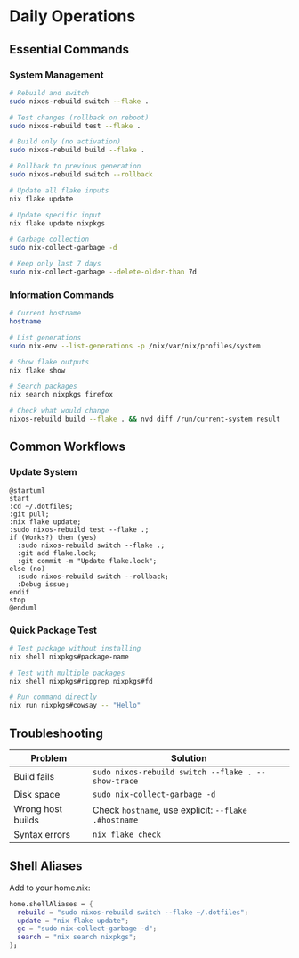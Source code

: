# Daily Operations

## Essential Commands

### System Management

```bash
# Rebuild and switch
sudo nixos-rebuild switch --flake .

# Test changes (rollback on reboot)
sudo nixos-rebuild test --flake .

# Build only (no activation)
sudo nixos-rebuild build --flake .

# Rollback to previous generation
sudo nixos-rebuild switch --rollback

# Update all flake inputs
nix flake update

# Update specific input
nix flake update nixpkgs

# Garbage collection
sudo nix-collect-garbage -d

# Keep only last 7 days
sudo nix-collect-garbage --delete-older-than 7d
```

### Information Commands

```bash
# Current hostname
hostname

# List generations
sudo nix-env --list-generations -p /nix/var/nix/profiles/system

# Show flake outputs
nix flake show

# Search packages
nix search nixpkgs firefox

# Check what would change
nixos-rebuild build --flake . && nvd diff /run/current-system result
```

## Common Workflows

### Update System

```plantuml
@startuml
start
:cd ~/.dotfiles;
:git pull;
:nix flake update;
:sudo nixos-rebuild test --flake .;
if (Works?) then (yes)
  :sudo nixos-rebuild switch --flake .;
  :git add flake.lock;
  :git commit -m "Update flake.lock";
else (no)
  :sudo nixos-rebuild switch --rollback;
  :Debug issue;
endif
stop
@enduml
```

### Quick Package Test

```bash
# Test package without installing
nix shell nixpkgs#package-name

# Test with multiple packages
nix shell nixpkgs#ripgrep nixpkgs#fd

# Run command directly
nix run nixpkgs#cowsay -- "Hello"
```

## Troubleshooting

| Problem | Solution |
|---------|----------|
| Build fails | `sudo nixos-rebuild switch --flake . --show-trace` |
| Disk space | `sudo nix-collect-garbage -d` |
| Wrong host builds | Check `hostname`, use explicit: `--flake .#hostname` |
| Syntax errors | `nix flake check` |

## Shell Aliases

Add to your home.nix:

```nix
home.shellAliases = {
  rebuild = "sudo nixos-rebuild switch --flake ~/.dotfiles";
  update = "nix flake update";
  gc = "sudo nix-collect-garbage -d";
  search = "nix search nixpkgs";
};
``` 